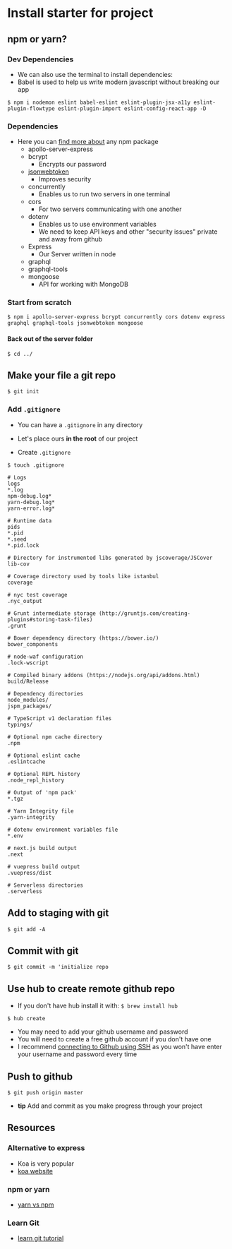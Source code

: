 # Install starter for project

## npm or yarn?

### Dev Dependencies
* We can also use the terminal to install dependencies:
* Babel is used to help us write modern javascript without breaking our app

`$ npm i nodemon eslint babel-eslint eslint-plugin-jsx-a11y eslint-plugin-flowtype eslint-plugin-import eslint-config-react-app -D`

### Dependencies
* Here you can [find more about](https://www.npmjs.com/) any npm package
    - apollo-server-express
    - bcrypt
        + Encrypts our password
    - [jsonwebtoken](https://jwt.io/introduction/)
        + Improves security
    - concurrently
        + Enables us to run two servers in one terminal
    - cors
        + For two servers communicating with one another
    - dotenv
        + Enables us to use environment variables
        + We need to keep API keys and other "security issues" private and away from github
    - Express
        + Our Server written in node
    - graphql
    - graphql-tools
    - mongoose
        + API for working with MongoDB

### Start from scratch
`$ npm i apollo-server-express bcrypt concurrently cors dotenv express graphql graphql-tools jsonwebtoken mongoose`

#### Back out of the server folder

`$ cd ../`

## Make your file a git repo
`$ git init`

### Add `.gitignore`
* You can have a `.gitignore` in any directory
* Let's place ours **in the root** of our project

* Create `.gitignore`

`$ touch .gitignore`

```
# Logs
logs
*.log
npm-debug.log*
yarn-debug.log*
yarn-error.log*

# Runtime data
pids
*.pid
*.seed
*.pid.lock

# Directory for instrumented libs generated by jscoverage/JSCover
lib-cov

# Coverage directory used by tools like istanbul
coverage

# nyc test coverage
.nyc_output

# Grunt intermediate storage (http://gruntjs.com/creating-plugins#storing-task-files)
.grunt

# Bower dependency directory (https://bower.io/)
bower_components

# node-waf configuration
.lock-wscript

# Compiled binary addons (https://nodejs.org/api/addons.html)
build/Release

# Dependency directories
node_modules/
jspm_packages/

# TypeScript v1 declaration files
typings/

# Optional npm cache directory
.npm

# Optional eslint cache
.eslintcache

# Optional REPL history
.node_repl_history

# Output of 'npm pack'
*.tgz

# Yarn Integrity file
.yarn-integrity

# dotenv environment variables file
*.env

# next.js build output
.next

# vuepress build output
.vuepress/dist

# Serverless directories
.serverless
```

## Add to staging with git
`$ git add -A`

## Commit with git
`$ git commit -m 'initialize repo`

## Use hub to create remote github repo
* If you don't have hub install it with: `$ brew install hub`

`$ hub create`

* You may need to add your github username and password
* You will need to create a free github account if you don't have one
* I recommend [connecting to Github using SSH](https://help.github.com/articles/connecting-to-github-with-ssh/) as you won't have enter your username and password every time

## Push to github
`$ git push origin master`

* **tip** Add and commit as you make progress through your project

## Resources
### Alternative to express
* Koa is very popular
* [koa website](https://koajs.com/)

### npm or yarn
* [yarn vs npm](https://blog.risingstack.com/yarn-vs-npm-node-js-package-managers/)

### Learn Git
* [learn git tutorial](https://try.github.io/)
